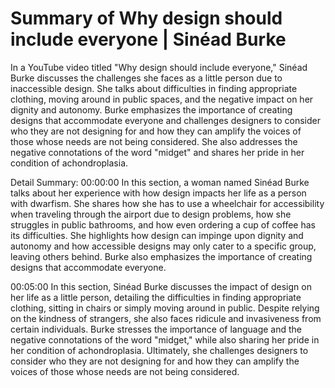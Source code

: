 # Summary of Why design should include everyone | Sinéad Burke

In a YouTube video titled "Why design should include everyone," Sinéad Burke discusses the challenges she faces as a little person due to inaccessible design. She talks about difficulties in finding appropriate clothing, moving around in public spaces, and the negative impact on her dignity and autonomy. Burke emphasizes the importance of creating designs that accommodate everyone and challenges designers to consider who they are not designing for and how they can amplify the voices of those whose needs are not being considered. She also addresses the negative connotations of the word "midget" and shares her pride in her condition of achondroplasia.

Detail Summary: 
00:00:00
In this section, a woman named Sinéad Burke talks about her experience with how design impacts her life as a person with dwarfism. She shares how she has to use a wheelchair for accessibility when traveling through the airport due to design problems, how she struggles in public bathrooms, and how even ordering a cup of coffee has its difficulties. She highlights how design can impinge upon dignity and autonomy and how accessible designs may only cater to a specific group, leaving others behind. Burke also emphasizes the importance of creating designs that accommodate everyone.

00:05:00
In this section, Sinéad Burke discusses the impact of design on her life as a little person, detailing the difficulties in finding appropriate clothing, sitting in chairs or simply moving around in public. Despite relying on the kindness of strangers, she also faces ridicule and invasiveness from certain individuals. Burke stresses the importance of language and the negative connotations of the word "midget," while also sharing her pride in her condition of achondroplasia. Ultimately, she challenges designers to consider who they are not designing for and how they can amplify the voices of those whose needs are not being considered.

